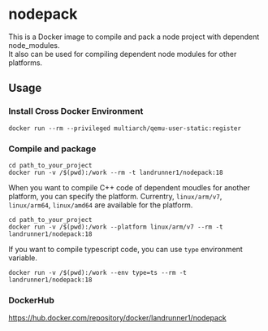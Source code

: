 # nodepack
This is a Docker image to compile and pack a node project with dependent node_modules.  
It also can be used for compiling dependent node modules for other platforms.

## Usage
### Install Cross Docker Environment
```
docker run --rm --privileged multiarch/qemu-user-static:register
```

### Compile and package
```
cd path_to_your_project
docker run -v /$(pwd):/work --rm -t landrunner1/nodepack:18
```

When you want to compile C++ code of dependent moudles for another platform, you can specify the platform.
Currentry, ```linux/arm/v7```, ```linux/arm64```, ```linux/amd64``` are available for the platform.
```
cd path_to_your_project
docker run -v /$(pwd):/work --platform linux/arm/v7 --rm -t landrunner1/nodepack:18
```

If you want to compile typescript code, you can use ```type``` environment variable.
```
docker run -v /$(pwd):/work --env type=ts --rm -t landrunner1/nodepack:18
```

### DockerHub
https://hub.docker.com/repository/docker/landrunner1/nodepack

